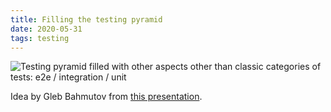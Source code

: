 ```yaml
---
title: Filling the testing pyramid
date: 2020-05-31
tags: testing
---
```


![Testing pyramid filled with other aspects other than classic categories of tests: e2e / integration / unit](/img/filling-the-testing-pyramid.svg)

Idea by Gleb Bahmutov from [this presentation](https://www.youtube.com/watch?v=5FnalKRjpZk).
